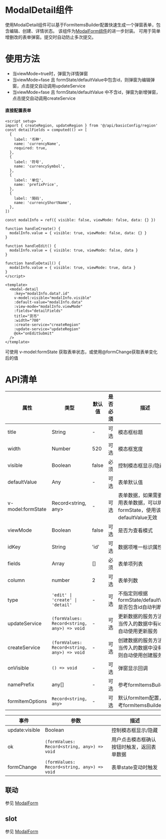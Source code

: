 # ModalDetail组件
使用ModalDetail组件可以基于FormItemsBuilder配置快速生成一个弹窗表单，包含编辑、创建、详情状态。
该组件为[ModalForm组件](../ModalForm/README.md)的进一步封装。
可用于简单增删改的表单弹窗。提交时自动防止多次提交。

<demo src="./demos/demo1.vue" />

# 使用方法
- 当viewMode=true时，弹窗为详情弹窗
- 当viewMode=fase 且 formState/defaultValue中包含id，则弹窗为编辑弹窗，点击提交自动调用updateService
- 当viewMode=fase 且 formState/defaultValue 中不含id，弹窗为新增弹窗，点击提交自动调用createService

#### 直接配置表单
``` vue
<script setup>
import { createRegion, updateRegion } from '@/api/basicConfig/region'
const detailFields = computed(() => [
  {
    label: '币种',
    name: 'currencyName',
    required: true,
  },
  {
    label: '符号',
    name: 'currencySymbol',
  },
  {
    label: '单位',
    name: 'prefixPrice',
  },
  {
    label: '简码',
    name: 'currencyShortName',
  },
])

const modalInfo = ref({ visible: false, viewMode: false, data: {} })

function handleCreate() {
  modalInfo.value = { visible: true, viewMode: false, data: {} }
}

function handleEdit() {
  modalInfo.value = { visible: true, viewMode: false, data }
}

function handleDetail() {
  modalInfo.value = { visible: true, viewMode: true, data }
}
</script>

<template>
  <modal-detail
    :key="modalInfo.data?.id"
    v-model:visible="modalInfo.visible"
    :default-value="modalInfo.data"
    :view-mode="modalInfo.viewMode"
    :fields="detailFields"
    title="货币"
    :width="700"
    :create-service="createRegion"
    :update-service="updateRegion"
    @ok="onEditSubmit"
  />
</template>
```
可使用 v-model:formState 获取表单状态，或使用@formChange获取表单变化后的值

# API清单

| 属性              | 类型                                        | 默认值 | 是否必须 | 描述                                                                          |
| ----------------- | ------------------------------------------- | ------ | -------- | ----------------------------------------------------------------------------- |
| title             | String                                      | -      | 可选     | 模态框标题                                                                    |
| width             | Number                                      | 520    | 可选     | 模态框宽度                                                                    |
| visible           | Boolean                                     | false  | 必须     | 控制模态框显示/隐藏                                                           |
| defaultValue      | Any                                         | -      | 可选     | 表单默认值                                                                    |
| v-model:formState | Record<string, any>                         | -      | 可选     | 表单数据，如果需要使用表单数据，可以绑定formState，使用该值时defaultValue无效 |
| viewMode          | Boolean                                     | false  | 可选     | 是否为查看模式                                                                |
| idKey             | String                                      | 'id'   | 可选     | 数据项唯一标识属性名                                                          |
| fields            | Array                                       | []     | 必须     | 表单项列表                                                                    |
| column            | number                                      | 2      | 可选     | 表单列数                                                                      |
| type              | `'edit' \| 'create' \| 'detail'`            | -      | 可选     | 不指定则根据formState/defaultValue 是否包含id自动判断                         |
| updateService     | `(formValues: Record<string, any>) => void` | -      | 可选     | 更新数据的服务方法，当传入的数据中有id, 则自动使用更新服务                    |
| createService     | `(formValues: Record<string, any>) => void` | -      | 可选     | 创建数据的服务方法，当传入的数据中没有id, 则自动使用创建服务                  |
| onVisible         | `() => void`                                | -      | 可选     | 弹窗显示回调                                                                  |
| namePrefix        | any[]                                       | -      | 可选     | 参考formItemsBuilder                                                          |
| formItemOptions   | `Record<string, any>`                       | -      | 可选     | 默认formItem配置，参考formItemsBuilder                                        |

| 事件           | 参数                                        | 描述                                       |
| -------------- | ------------------------------------------- | ------------------------------------------ |
| update:visible | Boolean                                     | 控制模态框显示/隐藏                        |
| ok             | `(formValues: Record<string, any>) => void` | 用户点击模态框确认按钮时触发，返回表单数据 |
| formChange     | `(formValues: Record<string, any>) => void` | 表单state变动时触发                        |

## 联动
参见 [ModalForm](../ModalForm/README.md)

## slot
参见 [ModalForm](../ModalForm/README.md)
